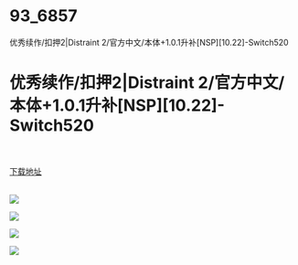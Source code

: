 # 93_6857
优秀续作/扣押2|Distraint 2/官方中文/本体+1.0.1升补[NSP][10.22]-Switch520
# 优秀续作/扣押2|Distraint 2/官方中文/本体+1.0.1升补[NSP][10.22]-Switch520
 <br/></br>
[下载地址](https://www.switch520.cc/article/6857 "下载地址")
<br/></br>

<p><span><strong><img src="https://www.switch520.cc/muke_img/upload_art_editor_20201022-1_e96b900c4d3680abf28f182842767401.jpg"></strong></span></p>
<p><span><strong><img src="https://www.switch520.cc/muke_img/upload_art_editor_20201022-1_ec4b5d0d6ff4a747d361d3333b1ddebb.jpg"></strong></span></p>
<p><span><strong><img src="https://www.switch520.cc/muke_img/upload_art_editor_20201022-1_9edacddfa63a8dd9cec726d6589d301c.jpg"></strong></span></p>
<p><span><strong><img src="https://www.switch520.cc/muke_img/upload_art_editor_20201022-1_f6c3724f5902e6b265a38e1d442e106c.jpg"></strong></span></p>
<p></p>
<p></p>
